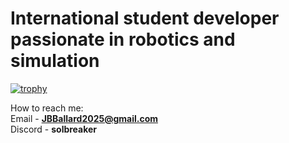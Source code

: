 <h1>International student developer passionate in robotics and simulation</h1>

[![trophy](https://github-profile-trophy.vercel.app/?username=ryo-ma&theme=onedark)](https://github.com/ryo-ma/github-profile-trophy)

How to reach me:
<br>
Email - **JBBallard2025@gmail.com**
<br>
Discord - **solbreaker**

